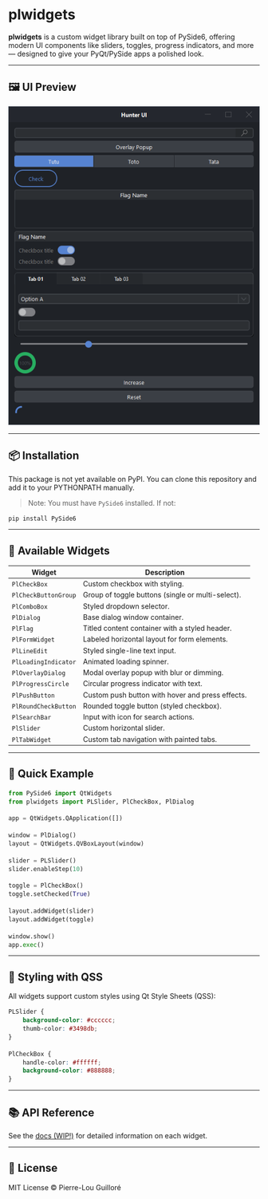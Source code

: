 # plwidgets

**plwidgets** is a custom widget library built on top of PySide6, offering modern UI components like sliders, toggles, progress indicators, and more — designed to give your PyQt/PySide apps a polished look.

---

## 🖼 UI Preview

![Demo interface](assets/pl_widgets_preview_01.png)

---

## 📦 Installation

This package is not yet available on PyPI.
You can clone this repository and add it to your PYTHONPATH manually.

> Note: You must have `PySide6` installed. If not:

```bash
pip install PySide6
```

---

## 🧩 Available Widgets

| Widget | Description |
|--------|-------------|
| `PlCheckBox` | Custom checkbox with styling. |
| `PlCheckButtonGroup` | Group of toggle buttons (single or multi-select). |
| `PlComboBox` | Styled dropdown selector. |
| `PlDialog` | Base dialog window container. |
| `PlFlag` | Titled content container with a styled header. |
| `PlFormWidget` | Labeled horizontal layout for form elements. |
| `PlLineEdit` | Styled single-line text input. |
| `PlLoadingIndicator` | Animated loading spinner. |
| `PlOverlayDialog` | Modal overlay popup with blur or dimming. |
| `PlProgressCircle` | Circular progress indicator with text. |
| `PlPushButton` | Custom push button with hover and press effects. |
| `PlRoundCheckButton` | Rounded toggle button (styled checkbox). |
| `PlSearchBar` | Input with icon for search actions. |
| `PlSlider` | Custom horizontal slider. |
| `PlTabWidget` | Custom tab navigation with painted tabs. |

---

## 🧪 Quick Example

```python
from PySide6 import QtWidgets
from plwidgets import PLSlider, PlCheckBox, PlDialog

app = QtWidgets.QApplication([])

window = PlDialog()
layout = QtWidgets.QVBoxLayout(window)

slider = PLSlider()
slider.enableStep(10)

toggle = PlCheckBox()
toggle.setChecked(True)

layout.addWidget(slider)
layout.addWidget(toggle)

window.show()
app.exec()
```

---

## 🎨 Styling with QSS

All widgets support custom styles using Qt Style Sheets (QSS):

```css
PLSlider {
    background-color: #cccccc;
    thumb-color: #3498db;
}

PlCheckBox {
    handle-color: #ffffff;
    background-color: #888888;
}
```

---
## 📚 API Reference

See the [docs (WIP!)](./docs/README.md) for detailed information on each widget.

---

## 📄 License

MIT License © Pierre-Lou Guilloré


